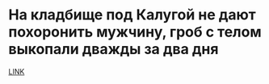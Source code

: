 # На кладбище под Калугой не дают похоронить мужчину, гроб с телом выкопали дважды за два дня



[LINK](https://varlamov.ru/2801304.html)